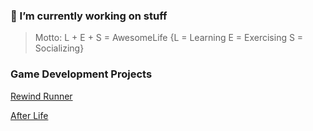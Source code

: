 ### 🤔 I’m currently working on stuff 

> Motto: L + E + S = AwesomeLife
{L = Learning
E = Exercising
S = Socializing}

### Game Development Projects

[Rewind Runner](https://spil3141.itch.io/game-jam-1)

[After Life](https://spil3141.itch.io/after-life)

<!--
**spil3141/spil3141** is a ✨ _special_ ✨ repository because its `README.md` (this file) appears on your GitHub profile.

Here are some ideas to get you started:

- 🔭 I’m currently working on ...
- 🌱 I’m currently learning ...
- 👯 I’m looking to collaborate on ...
- 🤔 I’m looking for help with ...
- 💬 Ask me about ...
- 📫 How to reach me: ...
- 😄 Pronouns: ...
- ⚡ Fun fact: ...
-->
